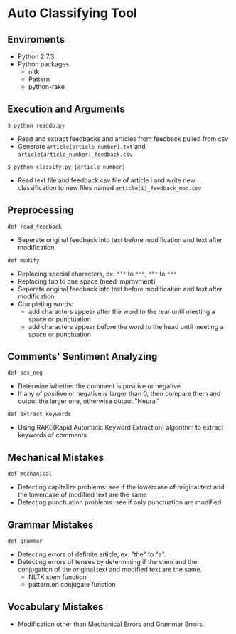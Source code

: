 # Auto Classifying Tool

## Enviroments
* Python 2.7.3
* Python packages
	* nltk
	* Pattern
	* python-rake 

## Execution and Arguments
`$ python readdb.py`

* Read and extract feedbacks and articles from feedback pulled from csv
* Generate `article[article_number].txt` and `article[article_number]_feedback.csv`

`$ python classify.py [article_number]`

* Read text file and feedback csv file of article i and write new classification to new files named `article[i]_feedback_mod.csv`

## Preprocessing
`def read_feedback`

* Seperate original feedback into text before modification and text after modification

`def modify`

* Replacing special characters, ex: `"’"` to `"'"`, `"“"` to `"""`
* Replacing tab to one space (need improvment)
* Seperate original feedback into text before modification and text after modification
* Completing words:
	* add characters appear after the word to the rear until meeting a space or punctuation
	* add characters appear before the word to the head until meeting a space or punctuation

## Comments' Sentiment Analyzing
`def pos_neg`

* Determine whether the comment is positive or negative
* If any of positive or negative is larger than 0, then compare them and output the larger one, otherwise output "Neural"

`def extract_keywords`

* Using RAKE(Rapid Automatic Keyword Extraction) algorithm to extract keywords of comments

## Mechanical Mistakes
`def mechanical`

* Detecting capitalize problems: see if the lowercase of original text and the lowercase of modified text are the same
* Detecting punctuation problems: see if only punctuation are modified

## Grammar Mistakes
`def grammar`

* Detecting errors of definite article, ex: "the" to "a".
* Detecting errors of tenses by determining if the stem and the conjugation of the original text and modified text are the same.
	* NLTK stem function
	* pattern.en conjugate function

## Vocabulary Mistakes
* Modification other than Mechanical Errors and Grammar Errors